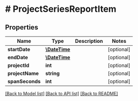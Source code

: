# # ProjectSeriesReportItem

## Properties

Name | Type | Description | Notes
------------ | ------------- | ------------- | -------------
**startDate** | [**\DateTime**](\DateTime.md) |  | [optional] 
**endDate** | [**\DateTime**](\DateTime.md) |  | [optional] 
**projectId** | **int** |  | [optional] 
**projectName** | **string** |  | [optional] 
**spanSeconds** | **int** |  | [optional] 

[[Back to Model list]](../../README.md#documentation-for-models) [[Back to API list]](../../README.md#documentation-for-api-endpoints) [[Back to README]](../../README.md)


